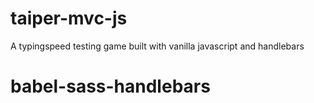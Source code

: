 # taiper-mvc-js
A typingspeed testing game built with vanilla javascript and handlebars
# babel-sass-handlebars

